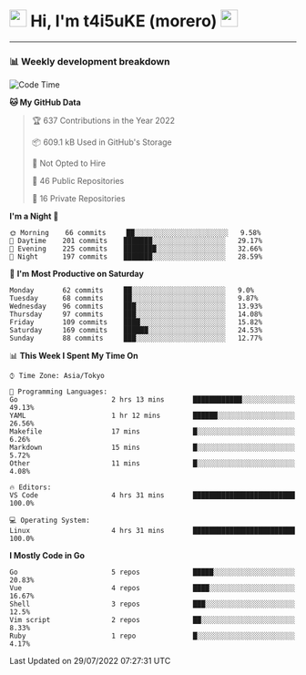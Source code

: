 <!-- Title -->
<h1>
    <img src="https://emojis.slackmojis.com/emojis/images/1600385609/10490/cactuar.gif?1600385609" width="30"/> 
    Hi, I'm t4i5uKE (morero) 
    <img src="https://emojis.slackmojis.com/emojis/images/1600385609/10490/cactuar.gif?1600385609" width="30"/>
</h1>

---

<h3> 📊 Weekly development breakdown </h3>
<!-- waka-readme-stats -->

<!--START_SECTION:waka-->
![Code Time](http://img.shields.io/badge/Code%20Time-1%2C177%20hrs%2011%20mins-blue)

**🐱 My GitHub Data** 

> 🏆 637 Contributions in the Year 2022
 > 
> 📦 609.1 kB Used in GitHub's Storage 
 > 
> 🚫 Not Opted to Hire
 > 
> 📜 46 Public Repositories 
 > 
> 🔑 16 Private Repositories  
 > 
**I'm a Night 🦉** 

```text
🌞 Morning    66 commits     ██░░░░░░░░░░░░░░░░░░░░░░░   9.58% 
🌆 Daytime    201 commits    ███████░░░░░░░░░░░░░░░░░░   29.17% 
🌃 Evening    225 commits    ████████░░░░░░░░░░░░░░░░░   32.66% 
🌙 Night      197 commits    ███████░░░░░░░░░░░░░░░░░░   28.59%

```
📅 **I'm Most Productive on Saturday** 

```text
Monday       62 commits     ██░░░░░░░░░░░░░░░░░░░░░░░   9.0% 
Tuesday      68 commits     ██░░░░░░░░░░░░░░░░░░░░░░░   9.87% 
Wednesday    96 commits     ███░░░░░░░░░░░░░░░░░░░░░░   13.93% 
Thursday     97 commits     ███░░░░░░░░░░░░░░░░░░░░░░   14.08% 
Friday       109 commits    ████░░░░░░░░░░░░░░░░░░░░░   15.82% 
Saturday     169 commits    ██████░░░░░░░░░░░░░░░░░░░   24.53% 
Sunday       88 commits     ███░░░░░░░░░░░░░░░░░░░░░░   12.77%

```


📊 **This Week I Spent My Time On** 

```text
⌚︎ Time Zone: Asia/Tokyo

💬 Programming Languages: 
Go                       2 hrs 13 mins       ████████████░░░░░░░░░░░░░   49.13% 
YAML                     1 hr 12 mins        ██████░░░░░░░░░░░░░░░░░░░   26.56% 
Makefile                 17 mins             █░░░░░░░░░░░░░░░░░░░░░░░░   6.26% 
Markdown                 15 mins             █░░░░░░░░░░░░░░░░░░░░░░░░   5.72% 
Other                    11 mins             █░░░░░░░░░░░░░░░░░░░░░░░░   4.08%

🔥 Editors: 
VS Code                  4 hrs 31 mins       █████████████████████████   100.0%

💻 Operating System: 
Linux                    4 hrs 31 mins       █████████████████████████   100.0%

```

**I Mostly Code in Go** 

```text
Go                       5 repos             █████░░░░░░░░░░░░░░░░░░░░   20.83% 
Vue                      4 repos             ████░░░░░░░░░░░░░░░░░░░░░   16.67% 
Shell                    3 repos             ███░░░░░░░░░░░░░░░░░░░░░░   12.5% 
Vim script               2 repos             ██░░░░░░░░░░░░░░░░░░░░░░░   8.33% 
Ruby                     1 repo              █░░░░░░░░░░░░░░░░░░░░░░░░   4.17%

```



 Last Updated on 29/07/2022 07:27:31 UTC
<!--END_SECTION:waka-->
